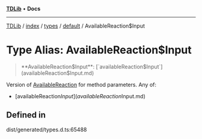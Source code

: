 [**TDLib**](../../../../../../README.md) • **Docs**

***

[TDLib](../../../../../../modules.md) / [index](../../../../../README.md) / [types](../../../README.md) / [default](../README.md) / AvailableReaction$Input

# Type Alias: AvailableReaction$Input

> **AvailableReaction$Input**: [`availableReaction$Input`](availableReaction$Input.md)

Version of [AvailableReaction](AvailableReaction-1.md) for method parameters.
Any of:
- [availableReaction$Input](availableReaction$Input.md)

## Defined in

dist/generated/types.d.ts:65488
